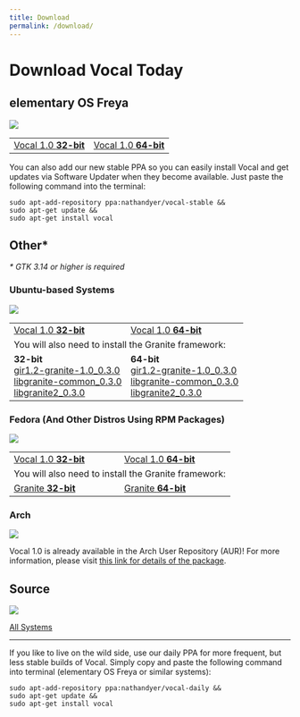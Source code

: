 ```yaml
---
title: Download
permalink: /download/
---
```


# Download Vocal Today

## elementary OS Freya

<img class="float-left thumb-128" src="{{ site.baseurl }}/images/download/elementary.png" />

<table><tr>
  <td>
    <a href="http://sourceforge.net/projects/vocalpodcast/files/vocal_1.0_i386.deb/download">Vocal 1.0 <b>32-bit</b></a>
  </td>
  <td>
    <a href="http://sourceforge.net/projects/vocalpodcast/files/vocal_1.0_amd64.deb/download">Vocal 1.0 <b>64-bit</b></a>
  </td>
</tr></table>

You can also add our new stable PPA so you can easily install Vocal and get updates via Software Updater when they become available. Just paste the following command into the terminal:

<pre><code class="terminal">sudo apt-add-repository ppa:nathandyer/vocal-stable &&
sudo apt-get update &&
sudo apt-get install vocal</code></pre>

## Other*

*\* GTK 3.14 or higher is required*

### Ubuntu-based Systems

<img class="float-left thumb-128" src="{{ site.baseurl }}/images/download/ubuntu.png" />

<table><tr>
  <td>
    <a href="http://sourceforge.net/projects/vocalpodcast/files/vocal_1.0_i386.deb/download">Vocal 1.0 <b>32-bit</b></a>
  </td>
  <td>
    <a href="http://sourceforge.net/projects/vocalpodcast/files/vocal_1.0_amd64.deb/download">Vocal 1.0 <b>64-bit</b></a>
  </td>
</tr>
<tr>
  <td colspan="2">
    You will also need to install the Granite framework:
  </td>
</tr>
<tr>
  <td>
    <b>32-bit</b><br/>
    <a href="https://launchpad.net/~elementary-os/+archive/ubuntu/stable/+files/gir1.2-granite-1.0_0.3.0%2Br850%2Bpkg80~ubuntu0.3.1_i386.deb">gir1.2-granite-1.0_0.3.0</a><br/>
    <a href="https://launchpad.net/~elementary-os/+archive/ubuntu/stable/+files/libgranite-common_0.3.0%2Br850%2Bpkg80~ubuntu0.3.1_all.deb">libgranite-common_0.3.0</a><br/>
    <a href="https://launchpad.net/~elementary-os/+archive/ubuntu/stable/+files/libgranite2_0.3.0%2Br850%2Bpkg80~ubuntu0.3.1_i386.deb">libgranite2_0.3.0</a>
  </td>
  <td>
    <b>64-bit</b><br/>
    <a href="https://launchpad.net/~elementary-os/+archive/ubuntu/stable/+files/gir1.2-granite-1.0_0.3.0%2Br850%2Bpkg80~ubuntu0.3.1_amd64.deb">gir1.2-granite-1.0_0.3.0</a><br/>
    <a href="https://launchpad.net/~elementary-os/+archive/ubuntu/stable/+files/libgranite-common_0.3.0%2Br850%2Bpkg80~ubuntu0.3.1_all.deb">libgranite-common_0.3.0</a><br/>
    <a href="https://launchpad.net/~elementary-os/+archive/ubuntu/stable/+files/libgranite2_0.3.0%2Br850%2Bpkg80~ubuntu0.3.1_amd64.deb">libgranite2_0.3.0</a>
  </td>
</tr></table>

### Fedora (And Other Distros Using RPM Packages)

<img class="float-left thumb-128" src="{{ site.baseurl }}/images/download/fedora.png" />

<table><tr>
  <td>
    <a href="http://sourceforge.net/projects/vocalpodcast/files/vocal-1.0-1.fc21.i686.rpm/download">Vocal 1.0 <b>32-bit</b></a>
  </td>
  <td>
    <a href="http://sourceforge.net/projects/vocalpodcast/files/vocal-1.0-1.fc21.x86_64.rpm/download">Vocal 1.0 <b>64-bit</b></a>
  </td>
</tr>
<tr>
  <td colspan="2">
    You will also need to install the Granite framework:
  </td>
</tr>
<tr>
  <td>
    <a href="ftp://ftp.pbone.net/mirror/ftp.sourceforge.net/pub/sourceforge/a/ap/appcenterfedora/fedora/releases/20/i386/granite-0.2.2-1.fc20.i686.rpm">Granite <b>32-bit</b></a>
  </td>
  <td>
    <a href="ftp://ftp.pbone.net/mirror/ftp.sourceforge.net/pub/sourceforge/a/ap/appcenterfedora/fedora/releases/20/x86_64/granite-0.2.2-1.fc20.x86_64.rpm">Granite <b>64-bit</b></a>
  </td>
</tr></table>

### Arch

<img class="float-left thumb-128" src="{{ site.baseurl }}/images/download/archlinux.svg" />

Vocal 1.0 is already available in the Arch User Repository (AUR)! For more information, please visit [this link for details of the package](https://aur.archlinux.org/packages/vocal/).

## Source

<img class="float-left thumb-128" src="{{ site.baseurl }}/images/download/source.png" />

[All Systems](http://sourceforge.net/projects/vocalpodcast/files/vocal_1.0.tar.gz/download)

---

If you like to live on the wild side, use our daily PPA for more frequent, but less stable builds of Vocal. Simply copy and paste the following command into terminal (elementary OS Freya or similar systems):

<pre><code class="terminal">sudo apt-add-repository ppa:nathandyer/vocal-daily &&
sudo apt-get update &&
sudo apt-get install vocal</code></pre>
